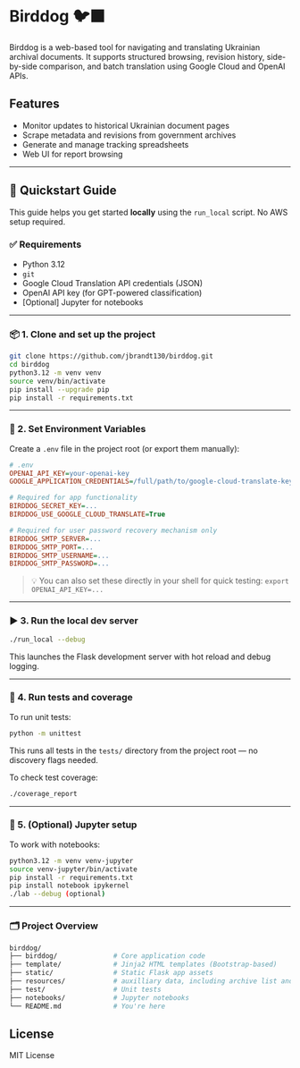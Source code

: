 # Birddog 🐦‍⬛

Birddog is a web-based tool for navigating and translating Ukrainian archival documents. It supports structured browsing, revision history, side-by-side comparison, and batch translation using Google Cloud and OpenAI APIs.

## Features

- Monitor updates to historical Ukrainian document pages
- Scrape metadata and revisions from government archives
- Generate and manage tracking spreadsheets
- Web UI for report browsing

---

## 🚀 Quickstart Guide

This guide helps you get started **locally** using the `run_local` script. No AWS setup required.

### ✅ Requirements

- Python 3.12
- `git`
- Google Cloud Translation API credentials (JSON)
- OpenAI API key (for GPT-powered classification)
- [Optional] Jupyter for notebooks

---

### 📦 1. Clone and set up the project

```bash
git clone https://github.com/jbrandt130/birddog.git
cd birddog
python3.12 -m venv venv
source venv/bin/activate
pip install --upgrade pip
pip install -r requirements.txt
```

---

### 🔐 2. Set Environment Variables

Create a `.env` file in the project root (or export them manually):

```ini
# .env
OPENAI_API_KEY=your-openai-key
GOOGLE_APPLICATION_CREDENTIALS=/full/path/to/google-cloud-translate-key.json

# Required for app functionality
BIRDDOG_SECRET_KEY=...
BIRDDOG_USE_GOOGLE_CLOUD_TRANSLATE=True

# Required for user password recovery mechanism only
BIRDDOG_SMTP_SERVER=...
BIRDDOG_SMTP_PORT=...
BIRDDOG_SMTP_USERNAME=...
BIRDDOG_SMTP_PASSWORD=...
```

> 💡 You can also set these directly in your shell for quick testing:
> `export OPENAI_API_KEY=...`

---

### ▶️ 3. Run the local dev server

```bash
./run_local --debug
```

This launches the Flask development server with hot reload and debug logging.

---

### 🧪 4. Run tests and coverage

To run unit tests:

```bash
python -m unittest
```

This runs all tests in the `tests/` directory from the project root — no discovery flags needed.

To check test coverage:

```bash
./coverage_report
```

---

### 📓 5. (Optional) Jupyter setup

To work with notebooks:

```bash
python3.12 -m venv venv-jupyter
source venv-jupyter/bin/activate
pip install -r requirements.txt
pip install notebook ipykernel
./lab --debug (optional)
```

---

### 🗂️ Project Overview

```bash
birddog/
├── birddog/              # Core application code
├── template/             # Jinja2 HTML templates (Bootstrap-based)
├── static/               # Static Flask app assets
├── resources/            # auxilliary data, including archive list and spreadsheet templates
├── test/                 # Unit tests
├── notebooks/            # Jupyter notebooks
└── README.md             # You're here
```

## License

MIT License
